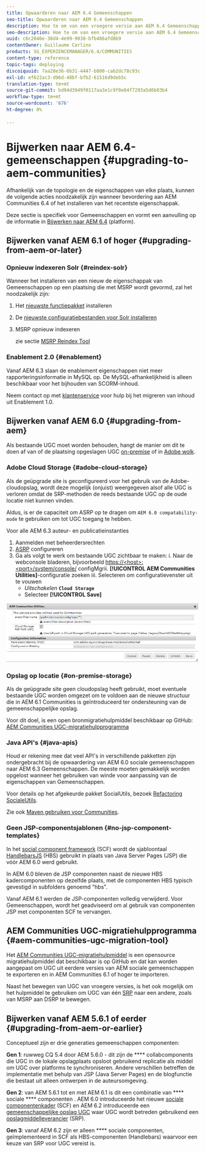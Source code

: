 ```yaml
---
title: Opwaarderen naar AEM 6.4 Gemeenschappen
seo-title: Opwaarderen naar AEM 6.4 Gemeenschappen
description: Hoe te om van een vroegere versie aan AEM 6.4 Gemeenschappen te bevorderen
seo-description: Hoe te om van een vroegere versie aan AEM 6.4 Gemeenschappen te bevorderen
uuid: c6c2846e-38d4-4e99-9038-bfb486afd8b9
contentOwner: Guillaume Carlino
products: SG_EXPERIENCEMANAGER/6.4/COMMUNITIES
content-type: reference
topic-tags: deploying
discoiquuid: 7aa28e36-6b31-4447-b800-cab2dc78c93c
exl-id: ef622ac3-d96d-48bf-bfb2-61516d9deb5c
translation-type: tm+mt
source-git-commit: bd94d3949f0117aa3e1c9f0e84f7293a5d6b03b4
workflow-type: tm+mt
source-wordcount: '676'
ht-degree: 0%

---
```


# Bijwerken naar AEM 6.4-gemeenschappen {#upgrading-to-aem-communities}

Afhankelijk van de topologie en de eigenschappen van elke plaats, kunnen de volgende acties noodzakelijk zijn wanneer bevordering aan AEM Communities 6.4 of het installeren van het recentste eigenschappak.

Deze sectie is specifiek voor Gemeenschappen en vormt een aanvulling op de informatie in [Bijwerken naar AEM 6.4](../../help/sites-deploying/upgrade.md) (platform).

## Bijwerken vanaf AEM 6.1 of hoger {#upgrading-from-aem-or-later}

### Opnieuw indexeren Solr {#reindex-solr}

Wanneer het installeren van een nieuw de eigenschappak van Gemeenschappen op een plaatsing die met MSRP wordt gevormd, zal het noodzakelijk zijn:

1. Het [nieuwste functiepakket](deploy-communities.md#latestfeaturepack) installeren
2. De [nieuwste configuratiebestanden voor Solr installeren](msrp.md#upgrading)
3. MSRP opnieuw indexeren

   zie sectie [MSRP Reindex Tool](msrp.md#msrp-reindex-tool)

### Enablement 2.0 {#enablement}

Vanaf AEM 6.3 slaan de enablement eigenschappen niet meer rapporteringsinformatie in MySQL op. De MySQL-afhankelijkheid is alleen beschikbaar voor het bijhouden van SCORM-inhoud.

Neem contact op met [klantenservice](https://helpx.adobe.com/marketing-cloud/contact-support.html) voor hulp bij het migreren van inhoud uit Enablement 1.0.

## Bijwerken vanaf AEM 6.0 {#upgrading-from-aem}

Als bestaande UGC moet worden behouden, hangt de manier om dit te doen af van of de plaatsing opgeslagen UGC [on-premise](#on-premise-storage) of in [Adobe wolk](#adobe-cloud-storage).

### Adobe Cloud Storage {#adobe-cloud-storage}

Als de geüpgrade site is geconfigureerd voor het gebruik van de Adobe-cloudopslag, wordt deze mogelijk (onjuist) weergegeven alsof alle UGC is verloren omdat de SRP-methoden de reeds bestaande UGC op de oude locatie niet kunnen vinden.

Aldus, is er de capaciteit om ASRP op te dragen om `AEM 6.0 compatability-mode` te gebruiken om tot UGC toegang te hebben.

Voor alle AEM 6.3 auteur- en publicatieinstanties

1. Aanmelden met beheerdersrechten
2. [ASRP](asrp.md) configureren
3. Ga als volgt te werk om bestaande UGC zichtbaar te maken:
i. Naar de webconsole bladeren, bijvoorbeeld
   [https://&lt;host>:&lt;port>/system/console/](http://localhost:4502/system/console/configMgr)
configMgrii. **[!UICONTROL AEM Communities Utilities]**-configuratie zoeken
iii. Selecteren om configuratievenster uit te vouwen
   * *Uitschakelen* **`Cloud Storage`**
   * Selecteer **[!UICONTROL Save]**

![chlimage_1-126](assets/chlimage_1-126.png)

### Opslag op locatie {#on-premise-storage}

Als de geüpgrade site geen cloudopslag heeft gebruikt, moet eventuele bestaande UGC worden omgezet om te voldoen aan de nieuwe structuur die in AEM 6.1 Communities is geïntroduceerd ter ondersteuning van de gemeenschappelijke opslag.

Voor dit doel, is een open bronmigratiehulpmiddel beschikbaar op GitHub:\
[AEM Communities UGC-migratiehulpprogramma](https://github.com/Adobe-Marketing-Cloud/communities-ugc-migration)

### Java API&#39;s {#java-apis}

Houd er rekening mee dat veel API&#39;s in verschillende pakketten zijn ondergebracht bij de opwaardering van AEM 6.0 sociale gemeenschappen naar AEM 6.3 Gemeenschappen. De meeste moeten gemakkelijk worden opgelost wanneer het gebruiken van winde voor aanpassing van de eigenschappen van Gemeenschappen.

Voor details op het afgekeurde pakket SocialUtils, bezoek [Refactoring SocialeUtils](socialutils.md).

Zie ook [Maven gebruiken voor Communities](maven.md).

### Geen JSP-componentsjablonen {#no-jsp-component-templates}

In het [social component framework](scf.md) (SCF) wordt de sjabloontaal [HandlebarsJS](https://www.handlebarsjs.com/) (HBS) gebruikt in plaats van Java Server Pages (JSP) die vóór AEM 6.0 werd gebruikt.

In AEM 6.0 bleven de JSP componenten naast de nieuwe HBS kadercomponenten op dezelfde plaats, met de componenten HBS typisch gevestigd in subfolders genoemd &quot;hbs&quot;.

Vanaf AEM 6.1 werden de JSP-componenten volledig verwijderd. Voor Gemeenschappen, wordt het geadviseerd om al gebruik van componenten JSP met componenten SCF te vervangen.

## AEM Communities UGC-migratiehulpprogramma {#aem-communities-ugc-migration-tool}

Het [AEM Communities UGC-migratiehulpmiddel](https://github.com/Adobe-Marketing-Cloud/communities-ugc-migration) is een opensource migratiehulpmiddel dat beschikbaar is op GitHub en dat kan worden aangepast om UGC uit eerdere versies van AEM sociale gemeenschappen te exporteren en in AEM Communities 6.1 of hoger te importeren.

Naast het bewegen van UGC van vroegere versies, is het ook mogelijk om het hulpmiddel te gebruiken om UGC van één [SRP](working-with-srp.md) naar een andere, zoals van MSRP aan DSRP te bewegen.

## Bijwerken vanaf AEM 5.6.1 of eerder {#upgrading-from-aem-or-earlier}

Conceptueel zijn er drie generaties gemeenschappen componenten:

**Gen 1**: ruwweg CQ 5.4 door AEM 5.6.0 - dit zijn de  **** collabcomponents die UGC in de lokale opslagplaats opsloot gebruikend replicatie als middel om UGC over platforms te synchroniseren. Andere verschillen betreffen de implementatie met behulp van JSP (Java Server Pages) en de blogfunctie die bestaat uit alleen ontwerpen in de auteursomgeving.

**Gen 2**: van AEM 5.6.1 tot en met AEM 6.1 is dit een combinatie van  **** sociale  **** componenten . AEM 6.0 introduceerde het nieuwe [sociale componentenkader](scf.md) (SCF) en AEM 6.2 introduceerde een [gemeenschappelijke opslag UGC](working-with-srp.md) waar UGC wordt betreden gebruikend een [opslagmiddelleverancier](srp.md) (SRP).

**Gen 3**: vanaf AEM 6.2 zijn er alleen  **** sociale componenten, geïmplementeerd in SCF als HBS-componenten (Handlebars) waarvoor een keuze van SRP voor UGC vereist is.
